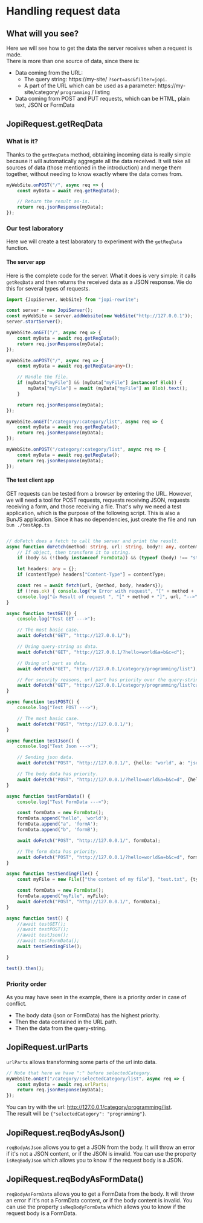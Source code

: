 # Handling request data

## What will you see?

Here we will see how to get the data the server receives when a request is made.  
There is more than one source of data, since there is:
- Data coming from the URL:
    - The query string: https://my-site/ `?sort=asc&filter=jopi`.
    - A part of the URL which can be used as a parameter: https://my-site/category/ `programming` / listing
- Data coming from POST and PUT requests, which can be HTML, plain text, JSON or FormData

## JopiRequest.getReqData

### What is it?

Thanks to the `getReqData` method, obtaining incoming data is really simple because it will automatically aggregate all the data received.
It will take all sources of data (those mentioned in the introduction) and merge them together, without needing to know exactly where the data comes from.

```typescript title="Sample of using getReqData"
myWebSite.onPOST("/", async req => {
    const myData = await req.getReqData();

    // Return the result as-is.
    return req.jsonResponse(myData);
});
```

### Our test laboratory

Here we will create a test laboratory to experiment with the `getReqData` function.

#### The server app

Here is the complete code for the server. What it does is very simple: it calls `getReqData` and then returns the received data as a JSON response.
We do this for several types of requests.

```typescript title="The server app"
import {JopiServer, WebSite} from "jopi-rewrite";

const server = new JopiServer();
const myWebSite = server.addWebsite(new WebSite("http://127.0.0.1"));
server.startServer();

myWebSite.onGET("/", async req => {
    const myData = await req.getReqData();
    return req.jsonResponse(myData);
});

myWebSite.onPOST("/", async req => {
    const myData = await req.getReqData<any>();

    // Handle the file.
    if (myData["myFile"] && (myData["myFile"] instanceof Blob)) {
        myData["myFile"] = await (myData["myFile"] as Blob).text();
    }

    return req.jsonResponse(myData);
});

myWebSite.onGET("/category/:category/list", async req => {
    const myData = await req.getReqData();
    return req.jsonResponse(myData);
});

myWebSite.onPOST("/category/:category/list", async req => {
    const myData = await req.getReqData();
    return req.jsonResponse(myData);
});
```

#### The test client app

GET requests can be tested from a browser by entering the URL. However, we will need a tool for POST requests, requests receiving JSON, requests receiving a form, and those receiving a file. That's why we need a test application, which is the purpose of the following script. This is also a BunJS application. Since it has no dependencies, just create the file and run `bun ./testApp.ts`

```typescript title="The test app testApp.ts"

// doFetch does a fetch to call the server and print the result.
async function doFetch(method: string, url: string, body?: any, contentType?: string) {
    // If object, then transform it to string.
    if (body && (!(body instanceof FormData)) && (typeof (body) !== "string")) body = JSON.stringify(body);

    let headers: any = {};
    if (contentType) headers["Content-Type"] = contentType;

    const res = await fetch(url, {method, body, headers});
    if (!res.ok) { console.log("❌ Error with request", "[" + method + "]", url); return; }
    console.log("👍 Result of request ", "[" + method + "]", url, "-->", await res.json());
}

async function testGET() {
    console.log("Test GET --->");

    // The most basic case.
    await doFetch("GET", "http://127.0.0.1/");

    // Using query-string as data.
    await doFetch("GET", "http://127.0.0.1/?hello=world&a=b&c=d");

    // Using url part as data.
    await doFetch("GET", "http://127.0.0.1/category/programming/list");

    // For security reasons, url part has priority over the query-string.
    await doFetch("GET", "http://127.0.0.1/category/programming/list?category=idonthavepriority");
}

async function testPOST() {
    console.log("Test POST --->");

    // The most basic case.
    await doFetch("POST", "http://127.0.0.1/");
}

async function testJson() {
    console.log("Test Json --->");

    // Sending json data.
    await doFetch("POST", "http://127.0.0.1/", {hello: "world", a: "jsonA", b: "jsonB"}, "application/json");

    // The body data has priority.
    await doFetch("POST", "http://127.0.0.1/?hello=world&a=b&c=d", {hello: "world", a: "jsonA", b: "jsonB"});
}

async function testFormData() {
    console.log("Test FormData --->");

    const formData = new FormData();
    formData.append("hello", 'world');
    formData.append("a", 'formA');
    formData.append("b", 'formB');

    await doFetch("POST", "http://127.0.0.1/", formData);

    // The form data has priority.
    await doFetch("POST", "http://127.0.0.1/?hello=world&a=b&c=d", formData);
}

async function testSendingFile() {
    const myFile = new File(["the content of my file"], "test.txt", {type: "text/plain"});

    const formData = new FormData();
    formData.append("myFile", myFile);
    await doFetch("POST", "http://127.0.0.1/", formData);
}

async function test() {
    //await testGET();
    //await testPOST();
    //await testJson();
    //await testFormData();
    await testSendingFile();

}

test().then();
```

### Priority order

As you may have seen in the example, there is a priority order in case of conflict.

- The body data (json or FormData) has the highest priority.
- Then the data contained in the URL path.
- Then the data from the query-string.

## JopiRequest.urlParts

`urlParts` allows transforming some parts of the url into data.

```typescript title="Sample"
// Note that here we have ":" before selectedCategory.
myWebSite.onGET("/category/:selectedCategory/list", async req => {
    const myData = await req.urlParts;
    return req.jsonResponse(myData);
});
```

You can try with the url: http://127.0.0.1/category/programming/list.  
The result will be `{"selectedCategory": "programming"}`.

## JopiRequest.reqBodyAsJson()

`reqBodyAsJson` allows you to get a JSON from the body.
It will throw an error if it's not a JSON content, or if the JSON is invalid.
You can use the property `isReqBodyJson` which allows you to know if the request body is a JSON.

## JopiRequest.reqBodyAsFormData()

`reqBodyAsFormData` allows you to get a FormData from the body.
It will throw an error if it's not a FormData content, or if the body content is invalid.
You can use the property `isReqBodyFormData` which allows you to know if the request body is a FormData.